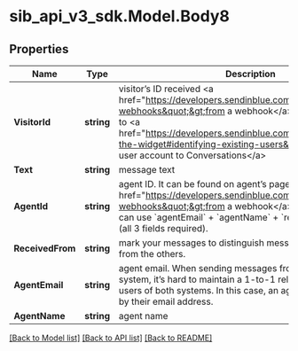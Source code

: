 # sib_api_v3_sdk.Model.Body8
## Properties

Name | Type | Description | Notes
------------ | ------------- | ------------- | -------------
**VisitorId** | **string** | visitor’s ID received &lt;a href&#x3D;&quot;https://developers.sendinblue.com/docs/conversations-webhooks&quot;&gt;from a webhook&lt;/a&gt; or generated by you to &lt;a href&#x3D;&quot;https://developers.sendinblue.com/docs/customize-the-widget#identifying-existing-users&quot;&gt;bind existing user account to Conversations&lt;/a&gt; | 
**Text** | **string** | message text | 
**AgentId** | **string** | agent ID. It can be found on agent’s page or received &lt;a href&#x3D;&quot;https://developers.sendinblue.com/docs/conversations-webhooks&quot;&gt;from a webhook&lt;/a&gt;. Alternatively, you can use &#x60;agentEmail&#x60; + &#x60;agentName&#x60; + &#x60;receivedFrom&#x60; instead (all 3 fields required). | [optional] 
**ReceivedFrom** | **string** | mark your messages to distinguish messages created by you from the others. | [optional] 
**AgentEmail** | **string** | agent email. When sending messages from a standalone system, it’s hard to maintain a 1-to-1 relationship between the users of both systems. In this case, an agent can be specified by their email address. | [optional] 
**AgentName** | **string** | agent name | [optional] 

[[Back to Model list]](../README.md#documentation-for-models) [[Back to API list]](../README.md#documentation-for-api-endpoints) [[Back to README]](../README.md)

